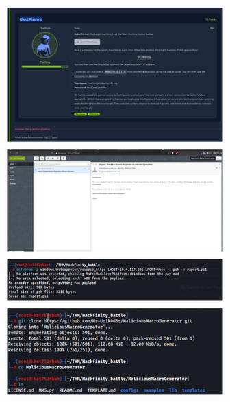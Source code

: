 ![1742325492102](images/Ghost_Phishing/1742325492102.png)

![1742326217938](images/Ghost_Phishing/1742326217938.png)

![1742328202091](images/Ghost_Phishing/1742328202091.png)



![1742328059154](images/Ghost_Phishing/1742328059154.png)
